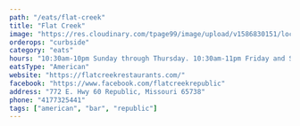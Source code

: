 ```yaml
---
path: "/eats/flat-creek"
title: "Flat Creek"
image: "https://res.cloudinary.com/tpage99/image/upload/v1586830151/local417eats/local417eatslogo.png"
orderops: "curbside"
category: "eats"
hours: "10:30am-10pm Sunday through Thursday. 10:30am-11pm Friday and Saturday"
eatsType: "American"
website: "https://flatcreekrestaurants.com/"
facebook: "https://www.facebook.com/flatcreekrepublic"
address: "772 E. Hwy 60 Republic, Missouri 65738"
phone: "4177325441"
tags: ["american", "bar", "republic"]
---
```

